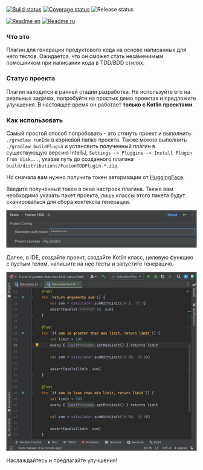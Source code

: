 [![Build status](https://ci.sunnyday.dev/app/rest/builds/buildType:FusionTDD_Test,branch:name:main/statusIcon)](https://ci.sunnyday.dev/buildConfiguration/FusionTDD_Test/lastFinished?branch=%3Cdefault%3E)
[![Coverage status](https://img.shields.io/endpoint?url=https://kvdb.io/PY9VzGdCHe8YPbKvepE4y4/fustion-tdd-plugin.main.coverage&logo=TeamCity)](https://ci.sunnyday.dev/buildConfiguration/FusionTDD_Test/lastFinished?buildTab=tests&branch=%3Cdefault%3E)
![Release status](https://img.shields.io/badge/status-pre--alpha-red)

[![Readme en](https://img.shields.io/badge/readme-en-green)](https://github.com/SunnyDayDev/fusion-tdd-plugin/blob/main/README.md)
[![Readme ru](https://img.shields.io/badge/readme-ru-green)](https://github.com/SunnyDayDev/fusion-tdd-plugin/blob/main/docs/README.ru.md)

### Что это
Плагин для генерации продуктового кода на основе написанных для него тестов. Ожидается, что он сможет стать незаменимым помошником при написании кода в TDD/BDD стилях.

### Статус проекта
Плагин находится в ранней стадии разработки. Не используйте его на реальных задачах, попробуйте на простых демо проектах и предложите улучшения. В настоящее время он работает **только с Kotlin проектами**.

### Как использовать
Самый простой способ попробовать - это стянуть проект и выполнить `./gradlew runIde` в корневой папке проекта. Также можно выполнить `./gradlew buildPlugin` и установить полученный плагин в существующую версию IntelliJ, `Settings -> Pluggins -> Install Plugin from disk...`, указав путь до созданного плагина `build/distributions/FusionTDDPlugin-*.zip`.

Но сначала вам нужно получить токен авторизации от [HuggingFace](https://huggingface.co/settings/tokens).

Введите полученный токен в окне настроек плагина. Также вам необходимо указать пакет проекта, лишь классы этого пакета будут сканироваться для сбора контекста генерации.

<img src="docs/resources/minimal_required_settings.png" width="700" alt="Token and project package placed in text fields"/>

Далее, в IDE, создайте проект, создайте Kotlin класс, целевую функцию с пустым телом, напишите на нее тесты и запустите генерацию.

<img src="docs/resources/fusion_tdd_simple_trailer.gif" alt="Animated example of usage"/>

Наслаждайтесь и предлагайте улучшения!
